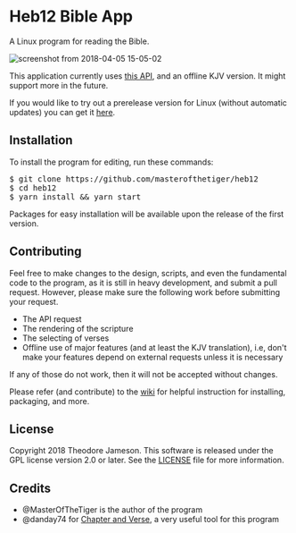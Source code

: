 # Heb12 Bible App
A Linux program for reading the Bible.

![screenshot from 2018-04-05 15-05-02](https://user-images.githubusercontent.com/16640496/38394328-e20f67f6-38e2-11e8-96bc-16c37116956e.png)

This application currently uses [this API](http://labs.bible.org/api_web_service), and an offline KJV version. It might support more in the future.

If you would like to try out a prerelease version for Linux (without automatic updates) you can get it [here](https://drive.google.com/drive/folders/1bSoHc1mAjkGA6cyjO7YDcD8BtOdTxnuh?usp=sharing).

## Installation
To install the program for editing, run these commands:
<pre>
$ git clone https://github.com/masterofthetiger/heb12
$ cd heb12
$ yarn install && yarn start
</pre>

Packages for easy installation will be available upon the release of the first version. 

## Contributing
Feel free to make changes to the design, scripts, and even the fundamental code to the program, as it is still in heavy development, and submit a pull request. However, please make sure the following work before submitting your request.
- The API request
- The rendering of the scripture
- The selecting of verses
- Offline use of major features (and at least the KJV translation), i.e, don't make your features depend on external requests unless it is necessary

If any of those do not work, then it will not be accepted without changes. 

Please refer (and contribute) to the [wiki](https://github.com/MasterOfTheTiger/heb12/wiki) for helpful instruction for installing, packaging, and more.

## License
Copyright 2018 Theodore Jameson.
This software is released under the GPL license version 2.0 or later. See the [LICENSE](https://github.com/MasterOfTheTiger/heb12/blob/master/LICENSE) file for more information. 

## Credits
- @MasterOfTheTiger is the author of the program
- @danday74 for [Chapter and Verse](https://github.com/danday74/chapter-and-verse), a very useful tool for this program
